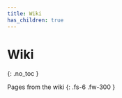 ```yaml
---
title: Wiki
has_children: true
---
```


# Wiki
{: .no_toc }

Pages from the wiki
{: .fs-6 .fw-300 }
